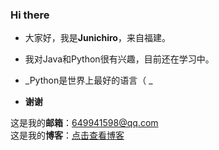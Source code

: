 ### Hi there 
*  大家好，我是**Junichiro**，来自福建。

*  我对Java和Python很有兴趣，目前还在学习中。

*  _Python是世界上最好的语言（ _ 

* **谢谢**

这是我的**邮箱**：649941598@qq.com  
这是我的**博客**：[点击查看博客](https://www.cnblogs.com/kago/ "悬停显示")	 
<!--
**knellbyrne/knellbyrne** is a ✨ _special_ ✨ repository because its `README.md` (this file) appears on your GitHub profile.

Here are some ideas to get you started:

- 🔭 I’m currently working on ...
- 🌱 I’m currently learning ...
- 👯 I’m looking to collaborate on ...
- 🤔 I’m looking for help with ...
- 💬 Ask me about ...
- 📫 How to reach me: ...
- 😄 Pronouns: ...
- ⚡ Fun fact: ...
-->
